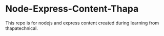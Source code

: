 # Node-Express-Content-Thapa
This repo is for nodejs and express content created during learning from thapatechnical.
